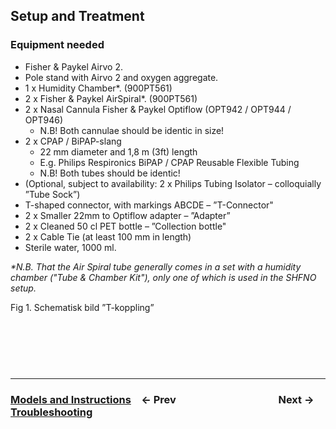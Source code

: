 ## Setup and Treatment

### Equipment needed

- Fisher & Paykel Airvo 2.
- Pole stand with Airvo 2 and oxygen aggregate.
- 1 x Humidity Chamber\*. (900PT561)
- 2 x Fisher & Paykel AirSpiral\*. (900PT561)
- 2 x Nasal Cannula Fisher & Paykel Optiflow (OPT942 / OPT944 / OPT946)
  - N.B! Both cannulae should be identic in size!
- 2 x CPAP / BiPAP-slang
  - 22 mm diameter and 1,8 m (3ft) length
  - E.g. Philips Respironics BiPAP / CPAP Reusable Flexible Tubing
  - N.B! Both tubes should be identic!
- (Optional, subject to availability: 2 x Philips Tubing Isolator – colloquially ”Tube Sock”)
- T-shaped connector, with markings ABCDE – ”T-Connector"
- 2 x Smaller 22mm to Optiflow adapter – ”Adapter”
- 2 x Cleaned 50 cl PET bottle – ”Collection bottle"
- 2 x Cable Tie (at least 100 mm in length)
- Sterile water, 1000 ml.

_\*N.B. That the Air Spiral tube generally comes in a set with a humidity chamber ("Tube & Chamber Kit"), only one of which is used in the SHFNO setup._

Fig 1. Schematisk bild ”T-koppling”

###

<br /><br /><br /><br />

---

### [**Models and Instructions**](03%20Models%20and%20Instructions.md)&emsp;← Prev&emsp;&emsp;&emsp;&emsp;&emsp;&emsp;&emsp;&emsp;&emsp;&emsp;Next →&emsp;[**Troubleshooting**](05%20Troubleshooting.md)
